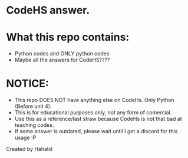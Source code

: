 # CodeHS answer.

# What this repo contains:
* Python codes and ONLY python codes
* Maybe all the answers for CodeHS????
  
# NOTICE:
* This repo DOES NOT have anything else on CodeHs. Only Python (Before unit 4).
* This is for educational purposes only, not any form of comercial.
* Use this as a reference/last straw because CodeHs is not that bad at teaching codes.
* If some answer is outdated, please wait until I get a discord for this usage :P

Created by Hahalxl
